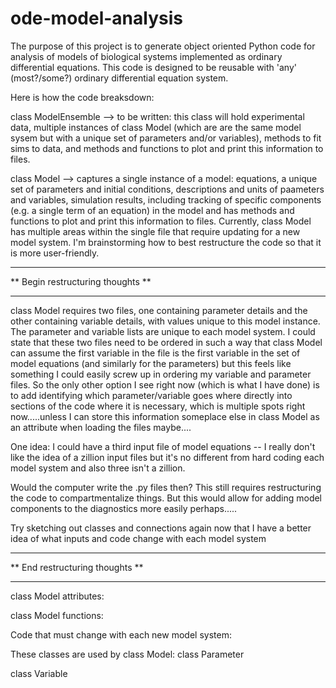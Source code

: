 # ode-model-analysis

The purpose of this project is to generate object oriented Python code for analysis of models of biological systems implemented as ordinary differential equations. This code is designed to be reusable with 'any' (most?/some?) ordinary differential equation system. 

Here is how the code breaksdown:


class ModelEnsemble --> to be written: this class will hold experimental data, multiple instances of class Model (which are are the same model sysem but with a unique set of parameters and/or variables), methods to fit sims to data, and methods and functions to plot and print this information to files. 

class Model --> captures a single instance of a model: equations, a unique set of parameters and initial conditions, descriptions and units of paameters and variables, simulation results, including tracking of specific components (e.g. a single term of an equation) in the model and has methods and functions to plot and print this information to files. 
  Currently, class Model has multiple areas within the single file that require updating for a new model system. I'm brainstorming how to best restructure    the code so that it is more user-friendly.
  
  **********************************
  ** Begin restructuring thoughts **
  **********************************
  class Model requires two files, one containing parameter details and the other containing variable details, with values unique to this model instance. The parameter and variable lists are unique to each model system. I could state that these two files need to be ordered in such a way that class Model can assume the first variable in the file is the first variable in the set of model equations (and similarly for the parameters) but this feels like something I could easily screw up in ordering my variable and parameter files. So the only other option I see right now (which is what I have done) is to add identifying which parameter/variable goes where directly into sections of the code where it is necessary, which is multiple spots right now.....unless I can store this information someplace else in class Model as an attribute when loading the files maybe....
  
 One idea: I could have a third input file of model equations -- I really don't like the idea of a zillion input files but it's no different from hard coding each model system and also three isn't a zillion.    
 
 Would the computer write the .py files then? This still requires restructuring the code to compartmentalize things.   But this would allow for adding model components to the diagnostics more easily perhaps.....
 
 Try sketching out classes and connections again now that I have a better idea of what inputs and code change with each model system
  
  
  **********************************
  **  End restructuring thoughts  **
  **********************************
  
  
  
  class Model attributes:
  
    
  class Model functions:
  
  
  Code that must change with each new model system:
  
  
  These classes are used by class Model:
  class Parameter

  class Variable


